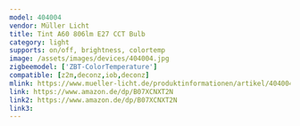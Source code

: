 ```yaml
---
model: 404004
vendor: Müller Licht 
title: Tint A60 806lm E27 CCT Bulb
category: light
supports: on/off, brightness, colortemp
image: /assets/images/devices/404004.jpg
zigbeemodel: ['ZBT-ColorTemperature']
compatible: [z2m,deconz,iob,deconz]
mlink: https://www.mueller-licht.de/produktinformationen/artikel/404004/
link: https://www.amazon.de/dp/B07XCNXT2N
link2: https://www.amazon.de/dp/B07XCNXT2N
link3: 
---
```

